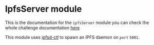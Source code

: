 # IpfsServer module

This is the documentation for the `ipfsServer` module you can check the whole challenge documentation [here](../README.md)

This module uses [ipfsd-ctl](https://github.com/ipfs/js-ipfsd-ctl) to spawn an IPFS daemon on `port` `5001`.
